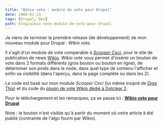 ```yaml
---
title: "Wikio vote : module de vote pour Drupal"
date: 2008-01-13
tags: [Drupal, Dev]
path: blog/wikio-vote-module-de-vote-pour-drupal
---
```

Je viens de terminer la première release (de développement) de mon nouveau module pour Drupal : _Wikio vote_.

Il s'agit d'un module de vote comparable à [_Scooper Ceci_](http://drupal.org/project/scooperceci), pour le site de publication de news [Wikio](http://www.wikio.fr/). _Wikio vote_ vous permet d'insérer un bouton de vote dans 2 formats différents (gros bouton ou bouton en ligne), de déterminer son poids dans le node, dans quel type de contenu l'afficher et enfin sa visibilité (dans l'aperçu, dans la page complète ou dans les 2).

Le code est basé sur mon module _Scooper Ceci_ (lui même insipré de [Digg This](http://drupal.org/project/diggthis)) et du code du [plugin de vote Wikio dédié à Dotclear 2](http://www.wikio.fr/addtoyoursite?id=3992).

Pour le téléchargement et les remarques, ça se passe ici : [**Wikio vote pour Drupal**](http://drupal.org/project/wikiovote)

Note : le bouton n'est visible qu'à partir du moment où votre article à été publié (contrainte de l'algo fourni par Wikio).
